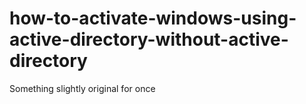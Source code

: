 # how-to-activate-windows-using-active-directory-without-active-directory
Something slightly original for once
